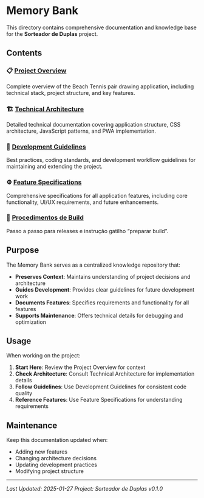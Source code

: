 # Memory Bank

This directory contains comprehensive documentation and knowledge base for the **Sorteador de Duplas** project.

## Contents

### 📋 [Project Overview](./project-overview.md)
Complete overview of the Beach Tennis pair drawing application, including technical stack, project structure, and key features.

### 🏗️ [Technical Architecture](./technical-architecture.md)
Detailed technical documentation covering application structure, CSS architecture, JavaScript patterns, and PWA implementation.

### 📝 [Development Guidelines](./development-guidelines.md)
Best practices, coding standards, and development workflow guidelines for maintaining and extending the project.

### ⚙️ [Feature Specifications](./feature-specifications.md)
Comprehensive specifications for all application features, including core functionality, UI/UX requirements, and future enhancements.

### 🚀 [Procedimentos de Build](./build-procedures.md)
Passo a passo para releases e instrução gatilho “preparar build”.

## Purpose

The Memory Bank serves as a centralized knowledge repository that:

- **Preserves Context**: Maintains understanding of project decisions and architecture
- **Guides Development**: Provides clear guidelines for future development work
- **Documents Features**: Specifies requirements and functionality for all features
- **Supports Maintenance**: Offers technical details for debugging and optimization

## Usage

When working on the project:

1. **Start Here**: Review the Project Overview for context
2. **Check Architecture**: Consult Technical Architecture for implementation details
3. **Follow Guidelines**: Use Development Guidelines for consistent code quality
4. **Reference Features**: Use Feature Specifications for understanding requirements

## Maintenance

Keep this documentation updated when:
- Adding new features
- Changing architecture decisions
- Updating development practices
- Modifying project structure

---

*Last Updated: 2025-01-27*
*Project: Sorteador de Duplas v0.1.0* 